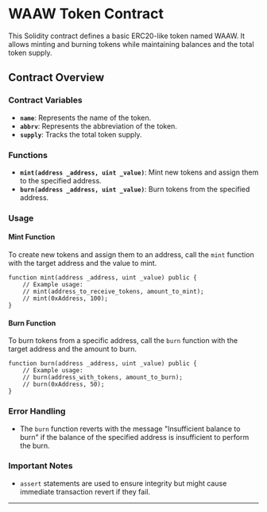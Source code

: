 # WAAW Token Contract

This Solidity contract defines a basic ERC20-like token named WAAW. It allows minting and burning tokens while maintaining balances and the total token supply.

## Contract Overview

### Contract Variables

- **`name`**: Represents the name of the token.
- **`abbrv`**: Represents the abbreviation of the token.
- **`supply`**: Tracks the total token supply.

### Functions

- **`mint(address _address, uint _value)`**: Mint new tokens and assign them to the specified address.
- **`burn(address _address, uint _value)`**: Burn tokens from the specified address.

### Usage

#### Mint Function

To create new tokens and assign them to an address, call the `mint` function with the target address and the value to mint.

```solidity
function mint(address _address, uint _value) public {
    // Example usage:
    // mint(address_to_receive_tokens, amount_to_mint);
    // mint(0xAddress, 100);
}
```

#### Burn Function

To burn tokens from a specific address, call the `burn` function with the target address and the amount to burn.

```solidity
function burn(address _address, uint _value) public {
    // Example usage:
    // burn(address_with_tokens, amount_to_burn);
    // burn(0xAddress, 50);
}
```

### Error Handling

- The `burn` function reverts with the message "Insufficient balance to burn" if the balance of the specified address is insufficient to perform the burn.

### Important Notes
- `assert` statements are used to ensure integrity but might cause immediate transaction revert if they fail.



---

